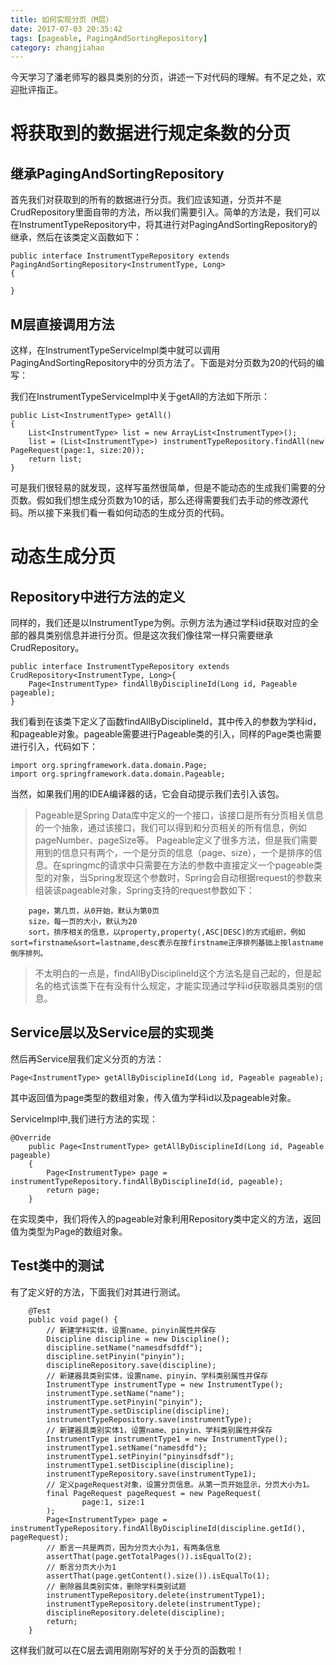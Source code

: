 ```yaml
---
title: 如何实现分页（M层）
date: 2017-07-03 20:35:42
tags: [pageable, PagingAndSortingRepository]
category: zhangjiahao
---
```


今天学习了潘老师写的器具类别的分页，讲述一下对代码的理解。有不足之处，欢迎批评指正。

# 将获取到的数据进行规定条数的分页

## 继承PagingAndSortingRepository

首先我们对获取到的所有的数据进行分页。我们应该知道，分页并不是CrudRepository里面自带的方法，所以我们需要引入。简单的方法是，我们可以在InstrumentTypeRepository中，将其进行对PagingAndSortingRepository的继承，然后在该类定义函数如下：

```
public interface InstrumentTypeRepository extends PagingAndSortingRepository<InstrumentType, Long>
{

}
```

## M层直接调用方法
这样，在InstrumentTypeServiceImpl类中就可以调用PagingAndSortingRepository中的分页方法了。下面是对分页数为20的代码的编写：

我们在InstrumentTypeServiceImpl中关于getAll的方法如下所示：
```
public List<InstrumentType> getAll()
{
	List<InstrumentType> list = new ArrayList<InstrumentType>();
	list = (List<InstrumentType>) instrumentTypeRepository.findAll(new PageRequest(page:1, size:20));
	return list;
}
```

可是我们很轻易的就发现，这样写虽然很简单，但是不能动态的生成我们需要的分页数。假如我们想生成分页数为10的话，那么还得需要我们去手动的修改源代码。所以接下来我们看一看如何动态的生成分页的代码。

# 动态生成分页

## Repository中进行方法的定义

同样的，我们还是以InstrumentType为例。示例方法为通过学科id获取对应的全部的器具类别信息并进行分页。但是这次我们像往常一样只需要继承CrudRepository。
```
public interface InstrumentTypeRepository extends CrudRepository<InstrumentType, Long>{
    Page<InstrumentType> findAllByDisciplineId(Long id, Pageable pageable);
}
```

我们看到在该类下定义了函数findAllByDisciplineId，其中传入的参数为学科id，和pageable对象。pageable需要进行Pageable类的引入，同样的Page类也需要进行引入，代码如下：
```
import org.springframework.data.domain.Page;
import org.springframework.data.domain.Pageable;
```
当然，如果我们用的IDEA编译器的话，它会自动提示我们去引入该包。
> Pageable是Spring Data库中定义的一个接口，该接口是所有分页相关信息的一个抽象，通过该接口，我们可以得到和分页相关的所有信息，例如pageNumber、pageSize等。
Pageable定义了很多方法，但是我们需要用到的信息只有两个，一个是分页的信息（page、size），一个是排序的信息。在springmc的请求中只需要在方法的参数中直接定义一个pageable类型的对象，当Spring发现这个参数时，Spring会自动根据request的参数来组装该pageable对象，Spring支持的request参数如下：
```
    page，第几页，从0开始，默认为第0页  
    size，每一页的大小，默认为20  
    sort，排序相关的信息，以property,property(,ASC|DESC)的方式组织，例如sort=firstname&sort=lastname,desc表示在按firstname正序排列基础上按lastname倒序排列。  
```
> 不太明白的一点是，findAllByDisciplineId这个方法名是自己起的，但是起名的格式该类下在有没有什么规定，才能实现通过学科id获取器具类别的信息。

## Service层以及Service层的实现类
然后再Service层我们定义分页的方法：
```
Page<InstrumentType> getAllByDisciplineId(Long id, Pageable pageable);
```
其中返回值为page类型的数组对象，传入值为学科id以及pageable对象。

ServiceImpl中,我们进行方法的实现：
```
@Override
    public Page<InstrumentType> getAllByDisciplineId(Long id, Pageable pageable) 
    {
        Page<InstrumentType> page = instrumentTypeRepository.findAllByDisciplineId(id, pageable);
        return page;
    }
```
在实现类中，我们将传入的pageable对象利用Repository类中定义的方法，返回值为类型为Page的数组对象。

## Test类中的测试

有了定义好的方法，下面我们对其进行测试。
```
	@Test
    public void page() {
    	// 新建学科实体，设置name、pinyin属性并保存
        Discipline discipline = new Discipline();
        discipline.setName("namesdfsdfdf");
        discipline.setPinyin("pinyin");
        disciplineRepository.save(discipline);
		// 新建器具类别实体，设置name、pinyin、学科类别属性并保存
        InstrumentType instrumentType = new InstrumentType();
        instrumentType.setName("name");
        instrumentType.setPinyin("pinyin");
        instrumentType.setDiscipline(discipline);
        instrumentTypeRepository.save(instrumentType);
		// 新建器具类别实体1，设置name、pinyin、学科类别属性并保存
        InstrumentType instrumentType1 = new InstrumentType();
        instrumentType1.setName("namesdfd");
        instrumentType1.setPinyin("pinyinsdfsdf");
        instrumentType1.setDiscipline(discipline);
        instrumentTypeRepository.save(instrumentType1);		
		// 定义pageRequest对象，设置分页信息。从第一页开始显示，分页大小为1。
        final PageRequest pageRequest = new PageRequest(
                page:1, size:1
        );
        Page<InstrumentType> page = instrumentTypeRepository.findAllByDisciplineId(discipline.getId(), pageRequest);
        // 断言一共是两页，因为分页大小为1，有两条信息
        assertThat(page.getTotalPages()).isEqualTo(2);
        // 断言分页大小为1
        assertThat(page.getContent().size()).isEqualTo(1);
        // 删除器具类别实体，删除学科类别试题
        instrumentTypeRepository.delete(instrumentType1);
        instrumentTypeRepository.delete(instrumentType);
        disciplineRepository.delete(discipline);
        return;
    }
```

这样我们就可以在C层去调用刚刚写好的关于分页的函数啦！